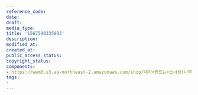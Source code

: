 ```yaml
---
reference_code: 
date: 
draft: 
media_type: 
title: '1567500335893'
description: 
modified_at: 
created_at: 
public_access_status: 
copyright_status: 
components:
- https://wwm3.s3.ap-northeast-2.amazonaws.com/shop/내가+만드는+소녀상(나무)/나무소녀상/소녀상/1567500335893.jpg
tags:
- 
---
```

